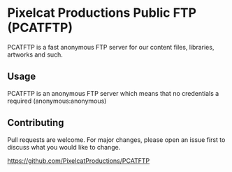 # Pixelcat Productions Public FTP (PCATFTP)

PCATFTP is a fast anonymous FTP server for our content files, libraries, artworks and such. 

## Usage

PCATFTP is an anonymous FTP server which means that no credentials a required (anonymous:anonymous)

## Contributing
Pull requests are welcome. For major changes, please open an issue first to discuss what you would like to change.

https://github.com/PixelcatProductions/PCATFTP